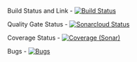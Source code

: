 Build Status and Link - [![Build Status](https://travis-ci.org/TechPrimers/travis-ci-example.svg?branch=master)](https://github.com/groupe-1-mais-on-veut-diriger-le-monde/chut-faut-pas-le-dire)

Quality Gate Status - [![Sonarcloud Status](https://sonarcloud.io/api/project_badges/measure?project=groupe-1-mais-on-veut-diriger-le-monde_chut-faut-pas-le-dire&metric=alert_status)](https://sonarcloud.io/dashboard?id=groupe-1-mais-on-veut-diriger-le-monde_chut-faut-pas-le-dire)

Coverage Status - [![Coverage (Sonar)](https://sonarcloud.io/api/project_badges/measure?project=edin0_Groupe-1-test&metric=coverage)](https://sonarcloud.io/dashboard?id=edin0_Groupe-1-test)

Bugs - [![Bugs](https://sonarcloud.io/api/project_badges/measure?project=edin0_Groupe-1-test&metric=bugs)](https://sonarcloud.io/dashboard?id=edin0_Groupe-1-test)
